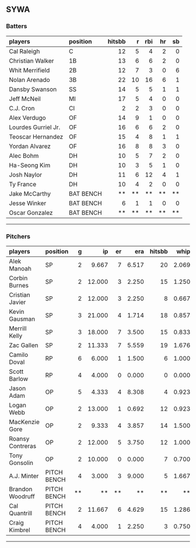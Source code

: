 ## SYWA

### Batters

 
|players             |position  | hitsbb|  r| rbi| hr| sb| 
|:-------------------|:---------|------:|--:|---:|--:|--:| 
|Cal Raleigh         |C         |     12|  5|   4|  2|  0| 
|Christian Walker    |1B        |     13|  6|   6|  2|  0| 
|Whit Merrifield     |2B        |     12|  7|   3|  0|  6| 
|Nolan Arenado       |3B        |     22| 10|  16|  6|  1| 
|Dansby Swanson      |SS        |     14|  5|   5|  1|  1| 
|Jeff McNeil         |MI        |     17|  5|   4|  0|  0| 
|C.J. Cron           |CI        |      2|  2|   3|  0|  0| 
|Alex Verdugo        |OF        |     14|  9|   1|  0|  0| 
|Lourdes Gurriel Jr. |OF        |     16|  6|   6|  2|  0| 
|Teoscar Hernandez   |OF        |     15|  4|   8|  1|  1| 
|Yordan Alvarez      |OF        |     16|  8|   8|  3|  0| 
|Alec Bohm           |DH        |     10|  5|   7|  2|  0| 
|Ha-Seong Kim        |DH        |     10|  3|   5|  1|  0| 
|Josh Naylor         |DH        |     11|  6|  12|  4|  1| 
|Ty France           |DH        |     10|  4|   2|  0|  0| 
|Jake McCarthy       |BAT BENCH |     **| **|  **| **| **| 
|Jesse Winker        |BAT BENCH |      6|  1|   1|  0|  0| 
|Oscar Gonzalez      |BAT BENCH |     **| **|  **| **| **| 


* * *

### Pitchers

 
|players          |position    |  g|     ip| er|   era| hitsbb|  whip| so|  w| sv| 
|:----------------|:-----------|--:|------:|--:|-----:|------:|-----:|--:|--:|--:| 
|Alek Manoah      |SP          |  2|  9.667|  7| 6.517|     20| 2.069|  8|  0|  0| 
|Corbin Burnes    |SP          |  2| 12.000|  3| 2.250|     15| 1.250| 14|  1|  0| 
|Cristian Javier  |SP          |  2| 12.000|  3| 2.250|      8| 0.667| 16|  2|  0| 
|Kevin Gausman    |SP          |  3| 21.000|  4| 1.714|     18| 0.857| 23|  0|  0| 
|Merrill Kelly    |SP          |  3| 18.000|  7| 3.500|     15| 0.833| 19|  2|  0| 
|Zac Gallen       |SP          |  2| 11.333|  7| 5.559|     19| 1.676|  8|  1|  0| 
|Camilo Doval     |RP          |  6|  6.000|  1| 1.500|      6| 1.000| 10|  0|  4| 
|Scott Barlow     |RP          |  4|  4.000|  0| 0.000|      0| 0.000|  4|  1|  2| 
|Jason Adam       |OP          |  5|  4.333|  4| 8.308|      4| 0.923|  5|  1|  2| 
|Logan Webb       |OP          |  2| 13.000|  1| 0.692|     12| 0.923| 10|  0|  0| 
|MacKenzie Gore   |OP          |  2|  9.333|  4| 3.857|     14| 1.500| 10|  0|  0| 
|Roansy Contreras |OP          |  2| 12.000|  5| 3.750|     12| 1.000|  4|  0|  0| 
|Tony Gonsolin    |OP          |  2| 10.000|  0| 0.000|      7| 0.700|  9|  2|  0| 
|A.J. Minter      |PITCH BENCH |  4|  3.000|  3| 9.000|      5| 1.667|  4|  0|  0| 
|Brandon Woodruff |PITCH BENCH | **|     **| **|    **|     **|    **| **| **| **| 
|Cal Quantrill    |PITCH BENCH |  2| 11.667|  6| 4.629|     15| 1.286|  8|  0|  0| 
|Craig Kimbrel    |PITCH BENCH |  4|  4.000|  1| 2.250|      3| 0.750| 10|  1|  2| 


* * *


